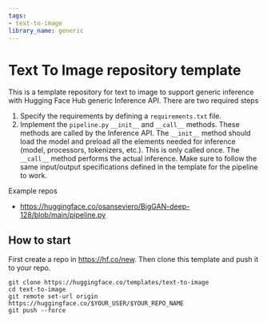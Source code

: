 ```yaml
---
tags:
- text-to-image
library_name: generic
---
```


# Text To Image repository template

This is a template repository for text to image to support generic inference with Hugging Face Hub generic Inference API. There are two required steps
1. Specify the requirements by defining a `requirements.txt` file.
2. Implement the `pipeline.py` `__init__` and `__call__` methods. These methods are called by the Inference API. The `__init__` method should load the model and preload all the elements needed for inference (model, processors, tokenizers, etc.). This is only called once. The `__call__` method performs the actual inference. Make sure to follow the same input/output specifications defined in the template for the pipeline to work.

Example repos
* https://huggingface.co/osanseviero/BigGAN-deep-128/blob/main/pipeline.py

## How to start
First create a repo in https://hf.co/new. 
Then clone this template and push it to your repo.
```
git clone https://huggingface.co/templates/text-to-image
cd text-to-image
git remote set-url origin https://huggingface.co/$YOUR_USER/$YOUR_REPO_NAME
git push --force
```